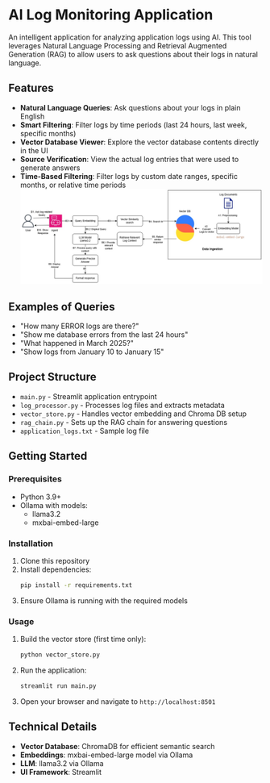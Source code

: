 # AI Log Monitoring Application

An intelligent application for analyzing application logs using AI. This tool leverages Natural Language Processing and Retrieval Augmented Generation (RAG) to allow users to ask questions about their logs in natural language.

## Features

- **Natural Language Queries**: Ask questions about your logs in plain English
- **Smart Filtering**: Filter logs by time periods (last 24 hours, last week, specific months)
- **Vector Database Viewer**: Explore the vector database contents directly in the UI
- **Source Verification**: View the actual log entries that were used to generate answers
- **Time-Based Filtering**: Filter logs by custom date ranges, specific months, or relative time periods
![Screenshot](ApplicationLogAIAnalysis3.jpg)
## Examples of Queries

- "How many ERROR logs are there?"
- "Show me database errors from the last 24 hours"
- "What happened in March 2025?"
- "Show logs from January 10 to January 15"

## Project Structure

- `main.py` - Streamlit application entrypoint
- `log_processor.py` - Processes log files and extracts metadata
- `vector_store.py` - Handles vector embedding and Chroma DB setup
- `rag_chain.py` - Sets up the RAG chain for answering questions
- `application_logs.txt` - Sample log file

## Getting Started

### Prerequisites

- Python 3.9+
- Ollama with models:
  - llama3.2
  - mxbai-embed-large

### Installation

1. Clone this repository
2. Install dependencies:
   ```bash
   pip install -r requirements.txt
   ```
3. Ensure Ollama is running with the required models

### Usage

1. Build the vector store (first time only):
   ```bash
   python vector_store.py
   ```

2. Run the application:
   ```bash
   streamlit run main.py
   ```

3. Open your browser and navigate to `http://localhost:8501`

## Technical Details

- **Vector Database**: ChromaDB for efficient semantic search
- **Embeddings**: mxbai-embed-large model via Ollama
- **LLM**: llama3.2 via Ollama
- **UI Framework**: Streamlit

